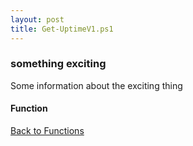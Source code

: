 ```yaml
---
layout: post
title: Get-UptimeV1.ps1
---
```


### something exciting

Some information about the exciting thing

#### Function

<script async src="https://gist-it.appspot.com/github.com/BanterBoy/scripts-blog/blob/master/PowerShell/functions/Get-UptimeV1.ps1" crossorigin="anonymous"></script>

<a href="/menu/_pages/functions.html">Back to Functions</a>
